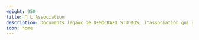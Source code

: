 ```yaml
---
weight: 950
title: 🤝 L'Association
description: Documents légaux de DEMOCRAFT STUDIOS, l'association qui gère DEMOCRAFT
icon: home
---
```

